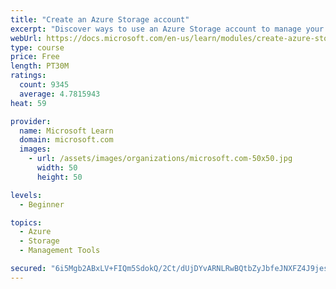 ```yaml
---
title: "Create an Azure Storage account"
excerpt: "Discover ways to use an Azure Storage account to manage your data for billing, access, and storage location of your blobs, files, queues, and tables."
webUrl: https://docs.microsoft.com/en-us/learn/modules/create-azure-storage-account/
type: course
price: Free
length: PT30M
ratings:
  count: 9345
  average: 4.7815943
heat: 59

provider:
  name: Microsoft Learn
  domain: microsoft.com
  images:
    - url: /assets/images/organizations/microsoft.com-50x50.jpg
      width: 50
      height: 50

levels:
  - Beginner

topics:
  - Azure
  - Storage
  - Management Tools

secured: "6i5Mgb2ABxLV+FIQm5SdokQ/2Ct/dUjDYvARNLRwBQtbZyJbfeJNXFZ4J9jesDFu3noZTbokTyERGglzhjjuDdj/Br82xN+VURBAaN51lvKzaTduUoLH/bBh0EPQaRF9a3Pi8Gtjb4OzOCEFXTceQY9CA/0OXhS4fs2vJRmk+EUp27E+9jciPGob8D770pLQFWgZWGnCwWDp9e8f0Z8tNcrX4HySuZykSfIjkkCqXtoAGf+oeZMxvjKuvCDGPIn+R4PNJG3UE35+Juhh2FHfi9Am3/U65O5mZk8jlRBkG4IrmLrGWQSlVET/JfaczxnTIN2p91rFhjdJmik6ywAm3HWIJhMNFgO3BCC1nw7Dn7T355tksTMAqeabWjA25ay+bNe2saKVlBKCwJ4pVoy1LvfbZ3JJ3f6azRWlPxx9SwI=;4XAkh8BhgYhXElbosL7vnA=="
---
```


